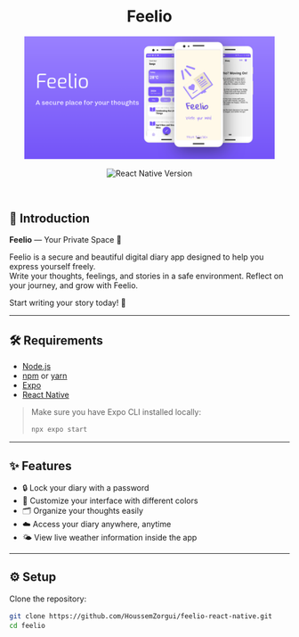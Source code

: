 <h1 align="center">Feelio</h1>

<p align="center">
  <img src="screenshots/feature.png" width="450"/>
</p>

<p align="center">
  <img src="https://img.shields.io/badge/ReactNative-0.73.6-blue.svg?style=flat-square" alt="React Native Version">
</p>

<br/>

## 📖 Introduction

**Feelio** — Your Private Space 📝

Feelio is a secure and beautiful digital diary app designed to help you express yourself freely.  
Write your thoughts, feelings, and stories in a safe environment. Reflect on your journey, and grow with Feelio.

Start writing your story today! 🚀

---

## 🛠️ Requirements

- [Node.js](https://nodejs.org/)
- [npm](https://www.npmjs.com/) or [yarn](https://yarnpkg.com/)
- [Expo](https://expo.dev/)
- [React Native](https://reactnative.dev/)

> Make sure you have Expo CLI installed locally:  
> ```bash
> npx expo start
> ```

---

## ✨ Features

- 🔒 Lock your diary with a password
- 🎨 Customize your interface with different colors
- 🗂️ Organize your thoughts easily
- ☁️ Access your diary anywhere, anytime
- 🌤️ View live weather information inside the app

---

## ⚙️ Setup

Clone the repository:

```bash
git clone https://github.com/HoussemZorgui/feelio-react-native.git
cd feelio
